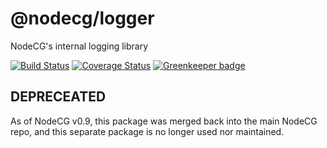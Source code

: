 # @nodecg/logger

NodeCG's internal logging library

[![Build Status](https://travis-ci.org/nodecg/logger.svg?branch=master)](https://travis-ci.org/nodecg/logger)
[![Coverage Status](https://coveralls.io/repos/nodecg/logger/badge.svg?branch=master&service=github)](https://coveralls.io/github/nodecg/logger?branch=master)
[![Greenkeeper badge](https://badges.greenkeeper.io/nodecg/logger.svg)](https://greenkeeper.io/)

## DEPRECEATED

As of NodeCG v0.9, this package was merged back into the main NodeCG repo, and this separate package is no longer used nor maintained.
